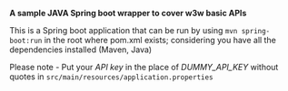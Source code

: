 **A sample JAVA Spring boot wrapper to cover w3w basic APIs**

This is a Spring boot application that can be run by using `mvn spring-boot:run` in the root where pom.xml exists; considering you have all the dependencies installed (Maven, Java)

Please note - Put your *API key* in the place of *DUMMY_API_KEY* without quotes in `src/main/resources/application.properties`
